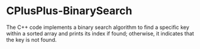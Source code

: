 # CPlusPlus-BinarySearch

The C++ code implements a binary search algorithm to find a specific key within a sorted array and prints its index if found; otherwise, it indicates that the key is not found.
